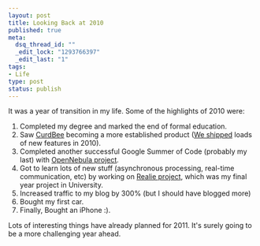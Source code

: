 ```yaml
--- 
layout: post
title: Looking Back at 2010
published: true
meta: 
  dsq_thread_id: ""
  _edit_lock: "1293766397"
  _edit_last: "1"
tags: 
- Life 
type: post
status: publish
---
```

It was a year of transition in my life. Some of the highlights of 2010 were:
<ol>
<li> Completed my degree and marked the end of formal education.</li>
<li>Saw <a href="http://curdbee.com">CurdBee</a> becoming a more established product (<a href="http://vesess.com/tags/curdbee/">We shipped</a> loads of new features in 2010). </li>
<li>Completed another successful Google Summer of Code (probably my last) with <a href="http://www.web2media.net/laktek/tag/opennebula/">OpenNebula project</a>.</li>
<li>Got to learn lots of new stuff (asynchronous processing, real-time communication, etc) by working on <a href="http://www.web2media.net/laktek/tag/realie/">Realie project</a>, which was my final year project in University.</li>
<li>Increased traffic to my blog by 300% (but I should have blogged more)</li>
<li>Bought my first car.</li>
<li>Finally, Bought an iPhone :).</li>
</ol>

Lots of interesting things have already planned for 2011. It's surely going to be a more challenging year ahead.
